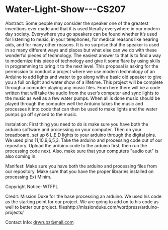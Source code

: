 # Water-Light-Show---CS207
Abstract: Some people may consider the speaker one of the greatest inventions ever made and that it is used literally everywhere in our modern day society. Everywhere you go speakers can be found whether it’s used for listening to music, in your telephones, for medical reasons like hearing aids, and for many other reasons. It is no surprise that the speaker is used in so many different ways and places but what else can we do with these wonderful pieces of technology. The easiest answer to that is to find a way to modernize this piece of technology and give it some flare by using skills in programming to bring it to the next level. This proposal is asking for the permission to conduct a project where we use modern technology of an Arduino to add lights and water to go along with a basic old speaker to give you a full on light and water show of a lifetime. This project will be complete through a computer playing any music files. From here there will be a code written that will take the audio from the user’s computer and sync lights to the music as well as a few water pumps. When all is done music should be played through the computer well the Arduino takes the music and processes it into code that can then be used to make lights and the water pumps go off synced to the music.

Instalation: First thing you need to do is make sure you have both the arduino software and processing on your computer. Then on your breadboard, set up 6 L.E.D lights to your arduino through the digital pins. We used pins 11,10,9,6,5,3. Take the arduino and processing code out of our repository. Upload the arduino code to the arduino first, then run the processing code next. Also, make sure that your computers "audio out" is also coming in. 

Manifest: Make sure you have both the arduino and processing files from our repository. Make sure that you have the proper libraries installed on processing Ex) Minim.  

Copyright Notice: WTFPL

Credit: Mission Duke for the base processing an arduino. We used his code as the starting point for our project. We are going to add on to his code as well to better our project. fileshttp://missionduke.com/wordpress/arduino-projects/

Contact Info: drwrubz@mail.com

